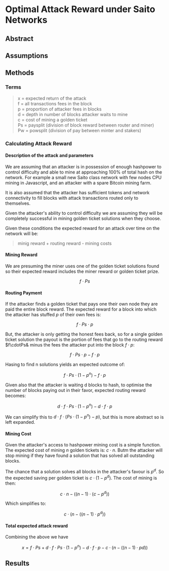 # Optimal Attack Reward under Saito Networks


## Abstract


## Assumptions


## Methods

### Terms
>x = expected return of the attack \
>f = all transactions fees in the block \
>p = proportion of attacker fees in blocks \
>d = depth in number of blocks attacker waits to mine \
>c = cost of mining a golden ticket \
>Ps = paysplit (division of block reward between router and miner) \
>Pw = powsplit (division of pay between minter and stakers)

### Calculating Attack Reward

#### Description of the attack and parameters
We are assuming that an attacker is in possession of enough hashpower to control difficulty and able to mine at approaching 100% of total hash on the network. For example a small new Saito class network with few nodes CPU mining in Javascript, and an attacker with a spare Bitcoin mining farm.

It is also assumed that the attacker has sufficient tokens and network connectivity to fill blocks with attack transactions routed only to themselves.

Given the attacker's ability to control difficulty we are assuming they will be completely successful in mining golden ticket solutions when they choose.

Given these conditions the expected reward for an attack over time on the network will be:

> minig reward + routing reward - mining costs


#### Mining Reward
We are presuming the miner uses one of the golden ticket solutions found so their expected reward includes the miner reward or golden ticket prize.

$$f \cdot Ps$$

#### Routing Payment

If the attacker finds a golden ticket that pays one their own node they are paid the entire block reward. The expected reward for a block into which the attacker has stuffed _p_ of their own fees is:

$$ f \cdot Ps \cdot p $$ 

But, the attacker is only getting the honest fees back, so for a single golden ticket solution the payout is the portion of fees that go to the routing reward $f\cdotPs& minus the fees the attacker put into the block $f\cdot p$:

$$ f \cdot Ps \cdot p - f \cdot p $$ 

Hasing to find n solutions yields an expected outcome of:

$$ f \cdot Ps \cdot (1-p^n) - f \cdot p$$

Given also that the attacker is waiting d blocks to hash, to optimise the number of blocks paying out in their favor, expected routing reward becomes:

$$ d \cdot f \cdot Ps  \cdot (1-p^n) - d \cdot f \cdot p $$

We can simplify this to $d \cdot f \cdot (Ps \cdot (1-p^n)-p)$, but this is more abstract so is left expanded.

#### Mining Cost

Given the attacker's access to hashpower mining cost is a simple function. The expected cost of mining _n_ golden tickets is: $c \cdot n$. Butm the attacker will stop mining if they have found a solution that has solved all outstanding blocks.

The chance that a solution solves all blocks in the attacker's favour is $p^d$. So the expected saving per golden ticket is $c \cdot (1-p^d)$. The cost of mining is then:

$$c \cdot n - ((n-1) \cdot (c -p^d)) $$

Which simplifies to:

$$ c \cdot ( n - ((n-1) \cdot p^d)) $$


#### Total expected attack reward

Combining the above we have 


$$x = f \cdot Ps + d \cdot f \cdot Ps \cdot (1-p^n) - d \cdot f \cdot p - c⋅(n−((n−1)⋅p 
d
 )) $$


## Results